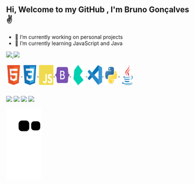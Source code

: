 <h2> Hi, Welcome to my GitHub , I'm Bruno Gonçalves ✌️</h2>

- 🔭 I’m currently working on personal projects
- 🌱 I’m currently learning JavaScript and Java

<a href="https://github.com/BrunoGonSouza">
  <img height="160em " src="https://github-readme-stats.vercel.app/api?username=brunogonsouza&show_icons=true&theme=dark&include_all_commits=true&count_private=true"/>
  <img height="160em" src="https://github-readme-stats.vercel.app/api/top-langs/?username=brunogonsouza&layout=compact&langs_count=7&theme=dark"/>
</div>

<div style="display: inline_block"><br>
  <img align="center" alt="Bruno-HTML" height="55" width="40" src="https://raw.githubusercontent.com/devicons/devicon/master/icons/html5/html5-original.svg">
  <img align="center" alt="Bruno-CSS" height="55" width="40" src="https://raw.githubusercontent.com/devicons/devicon/master/icons/css3/css3-original.svg">
  <img align="center" alt="Bruno-Js" height="55" width="40" src="https://raw.githubusercontent.com/devicons/devicon/master/icons/javascript/javascript-plain.svg">  
  <img align="center" alt="Bruno-bootstrap" height="55" width="40" src="https://raw.githubusercontent.com/devicons/devicon/master/icons/bootstrap/bootstrap-plain.svg"> 
  <img align="center" alt="Bruno-bulma" height="55" width="40" src="https://raw.githubusercontent.com/devicons/devicon/master/icons/bulma/bulma-plain.svg">
  <img align="center" alt="Bruno-Vscode" height="55" width="40" src="https://raw.githubusercontent.com/devicons/devicon/master/icons/vscode/vscode-original.svg">
  <img align="center" alt="Bruno-Python" height="55" width="40" src="https://raw.githubusercontent.com/devicons/devicon/master/icons/python/python-original.svg">
  <img align="center" alt="Bruno-Java" height="55" width="40" src="https://raw.githubusercontent.com/devicons/devicon/master/icons/java/java-original.svg">
 
</div>

##

<div> 
  <a href="https://www.instagram.com/bruno.gsouza77/?theme=dark" target="_blank"><img src="https://img.shields.io/badge/-Instagram-%23E4405F?style=for-the-badge&logo=instagram&logoColor=white" target="_blank"></a>
  <a href = "mailto:brunog.souza_07@outlook.com"><img src="https://img.shields.io/badge/-Gmail-%23333?style=for-the-badge&logo=gmail&logoColor=white" target="_blank"></a>
  <a href="https://www.linkedin.com/in/gon%C3%A7alvesbruno/" target="_blank"><img src="https://img.shields.io/badge/-LinkedIn-%230077B5?style=for-the-badge&logo=linkedin&logoColor=white" target="_blank"></a> 
  <a href="http://api.whatsapp.com/send?1=pt_BR&phone=5511984198453" target="_blank"><img src="https://img.shields.io/badge/WhatsApp-25D366?style=for-the-badge&logo=whatsapp&logoColor=white" target="_blank"></a> 
  
  
  ![snake gif](https://github.com/BrunoGonSouza/BrunoGonSouza/blob/output/github-contribution-grid-snake.svg)
</div>
  
